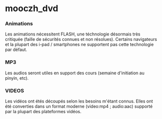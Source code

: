 # mooczh_dvd

### Animations
Les animations nécessitent FLASH, une téchnologie désormais très critiquée (faille de sécurités connues et non résolues). Certains navigateurs et la plupart des i-pad / smartphones ne supportent pas cette technologie par défaut.

### MP3
Les audios seront utiles en support des cours (semaine d'initiation au pinyin, etc).

### VIDEOS
Les vidéos ont étés découpés selon les besoins m'étant connus. Elles ont été converties dans un format moderne (video:mp4 ; audio:aac) supporté par la plupart des plateformes vidéos.
